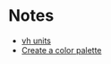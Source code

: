 # Notes

* [vh units](https://css-tricks.com/fun-viewport-units/)
* [Create a color palette](https://coolors.co/)
